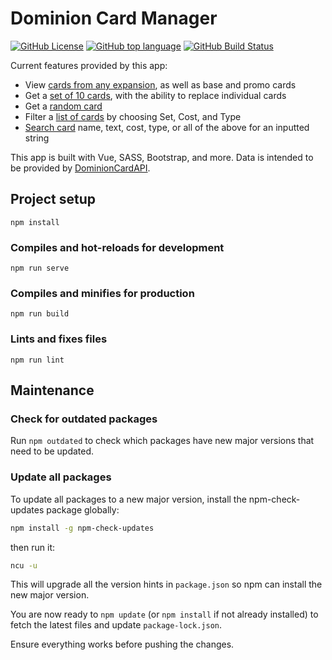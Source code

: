 # Dominion Card Manager

[![GitHub License](https://img.shields.io/github/license/wesbuck/DominionCardManager?logo=open-source-initiative)](https://opensource.org/licenses/MIT)
[![GitHub top language](https://img.shields.io/github/languages/top/wesbuck/DominionCardManager?logo=vue.js)](https://github.com/wesbuck/DominionCardManager/search?l=vue)
[![GitHub Build Status](https://github.com/wesbuck/DominionCardManager/actions/workflows/node.js.yml/badge.svg)](https://github.com/wesbuck/DominionCardManager/actions)

Current features provided by this app:
 * View [cards from any expansion](https://dominion-card-manager.herokuapp.com/#/expansion/Dominion/), as well as base and promo cards
 * Get a [set of 10 cards](https://dominion-card-manager.herokuapp.com/#/CardSet/), with the ability to replace individual cards
 * Get a [random card](https://dominion-card-manager.herokuapp.com/#/Random/)
 * Filter a [list of cards](https://dominion-card-manager.herokuapp.com/#/List/) by choosing Set, Cost, and Type
 * [Search card](https://dominion-card-manager.herokuapp.com/#/Search/) name, text, cost, type, or all of the above for an inputted string

This app is built with Vue, SASS, Bootstrap, and more. Data is intended to be provided by [DominionCardAPI](https://github.com/wesbuck/DominionCardAPI/).

## Project setup
```
npm install
```

### Compiles and hot-reloads for development
```
npm run serve
```

### Compiles and minifies for production
```
npm run build
```

### Lints and fixes files
```
npm run lint
```

## Maintenance

### Check for outdated packages
Run `npm outdated` to check which packages have new major versions that need to be updated.

### Update all packages
To update all packages to a new major version, install the npm-check-updates package globally:
```bash
npm install -g npm-check-updates
```
then run it:
```bash
ncu -u
```
This will upgrade all the version hints in `package.json` so npm can install the new major version. 

You are now ready to `npm update` (or `npm install` if not already installed) to fetch the latest files and update `package-lock.json`.

Ensure everything works before pushing the changes.
